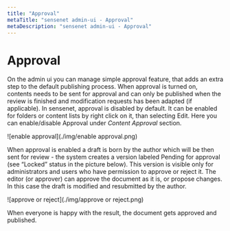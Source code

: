 ```yaml
---
title: "Approval"
metaTitle: "sensenet admin-ui - Approval"
metaDescription: "sensenet admin-ui - Approval"
---
```


# Approval

On the admin ui you can manage simple approval feature, that adds an extra step to the default publishing process. 
When approval is turned on, contents needs to be sent for approval and can only be published when the review is finished and modification requests has been adapted (if applicable). 
In sensenet, approval is disabled by default. It can be enabled for folders or content lists by right click on it, than selecting Edit. Here you can enable/disable Approval under _Content Approval_ section.

![enable approval](./img/enable approval.png)

When approval is enabled a draft is born by the author which will be then sent for review - the system creates a version labeled Pending for approval (see “Locked” status in the picture below). This version is visible only for administrators and users who have permission to approve or reject it. The editor (or approver) can approve the document as it is, or propose changes. In this case the draft is modified and resubmitted by the author.

![approve or reject](./img/approve or reject.png)

When everyone is happy with the result, the document gets approved and published.
